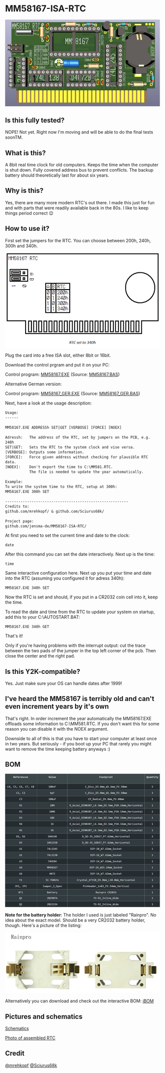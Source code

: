 # MM58167-ISA-RTC
![header](./info/rtc.jpg)

## Is this fully tested?
NOPE! Not yet. Right now I'm moving and will be able to do the final tests soonTM.

## What is this?
A 8bit real time clock for old computers. Keeps the time when the computer is shut down. Fully covered address bus to prevent conflicts.
The backup battery should theoretically last for about six years.

## Why is this?
Yes, there are many more modern RTC's out there. I made this just for fun and with parts that were readily available back in the 80s. I like to keep things period correct 😉


## How to use it?
First set the jumpers for the RTC. You can choose between 200h, 240h, 300h and 340h.

![jumpers](./info/jumpers.png)

Plug the card into a free ISA slot, either 8bit or 16bit.

Download the control prgram and put it on your PC:

Control program:
[MM58167.EXE](./prog/MM58167.EXE) (Source: [MM58167.BAS](./prog/MM58167.BAS))

Alternative German version:

Control program: [MM58167_GER.EXE](./prog/MM58167_GER.EXE) (Source: [MM58167_GER.BAS](./prog/MM58167_GER.BAS))

Next, have a look at the usage description:
```
Usage:
------

MM58167.EXE ADDRESSh SET|GET [VERBOSE] [FORCE] [NOEX]

Adressh:   The address of the RTC, set by jumpers on the PCB, e.g. 240h
SET|GET:   Sets the RTC to the system clock and vise versa.
[VERBOSE]: Outputs some information.
[FORCE]:   Force given address without checking for plausible RTC data.
[NOEX]:    Don't export the time to C:\MM581.RTC.
           The file is needed to update the year automatically.

Example:
To write the system time to the RTC, setup at 300h:
MM58167.EXE 300h SET

--------------------------------------------------------
Credits to:
github.com/mrehkopf/ & github.com/Sciurus68k/

Project page:
github.com/jensma-de/MM58167-ISA-RTC/
```

At first you need to set the current time and date to the clock:
```
date
```

After this command you can set the date interactively. Next up is the time:

```
time
```

Same interactive configuration here. Next up you put your time and date into the RTC (assuming you configured it for adress 340h):

```
MM58167.EXE 340h SET
```

Now the RTC is set and should, if you put in a CR2032 coin cell into it, keep the time.

To read the date and time from the RTC to update your system on startup, add this to your C:\AUTOSTART.BAT:

```
MM58167.EXE 340h GET
```

That's it!

Only if you're having problems with the interrupt output: cut the trace between the two pads of the jumper in the top left corner of the pcb. Then close the center and the right pad.

## Is this Y2K-compatible?
Yes. Just make sure your OS can handle dates after 1999!

## I've heard the MM58167 is terribly old and can't even increment years by it's own
That's right. In order increment the year automatically the MM58167.EXE offloads some information to C:\MM581.RTC.
If you don't want this for some reason you can disable it with the NOEX argument.

Downside to all of this is that you have to start your computer at least once in two years. But seriously - if you boot up your PC that rarely you might want to remove the time keeping battery anyways :)


## BOM

![header](./info/bom.PNG)


**Note for the battery holder**: The holder I used is just labeled "Rainpro". No idea about the exact model. Should be a very CR2032 battery holder, though. Here's a picture of the listing:

![header](./info/battery.png)

Alternatively you can download and check out the interactive BOM:
[iBOM](./info/ibom.html)

## Pictures and schematics
[Schematics](./info/schematics.pdf)

[Photo of assembled RTC](./info/assembled.jpg)

## Credit
[@mrehkopf](https://github.com/mrehkopf)
[@Sciurus68k](https://github.com/Sciurus68k)
